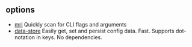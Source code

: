 ## options

- [mri](https://github.com/lukeed/mri) Quickly scan for CLI flags and arguments
- [data-store](https://github.com/jonschlinkert/data-store) Easily get, set and persist config data. Fast. Supports dot-notation in keys. No dependencies.